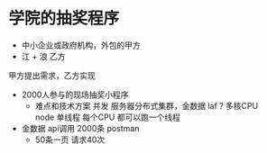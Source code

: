# 学院的抽奖程序

- 中小企业或政府机构，外包的甲方
- 江 + 浪 乙方

甲方提出需求，乙方实现
- 2000人参与的现场抽奖小程序
    - 难点和技术方案
    并发    服务器分布式集群，金数据
    laf ? 多核CPU   
    node 单线程 每个CPU 都可以跑一个线程
- 金数据 
    api调用 2000条  postman
    - 50条一页 请求40次

